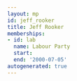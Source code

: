 ```yaml
---
layout: mp
id: jeff_rooker
title: Jeff Rooker
memberships:
- id: lab
  name: Labour Party
  start: 
  end: '2000-07-05'
autogenerated: true
---
```

